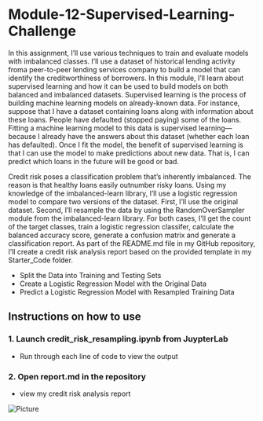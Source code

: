 # Module-12-Supervised-Learning-Challenge

In this assignment, I’ll use various techniques to train and evaluate models with imbalanced classes. I’ll use a dataset of historical lending activity froma peer-to-peer lending services company to build a model that can identify the creditworthiness of borrowers.
In this module, I’ll learn about supervised learning and how it can be used to build models on both balanced and imbalanced datasets.
Supervised learning is the process of building machine learning models on already-known data. For instance, suppose that I have a dataset containing loans along with information about these loans. People have defaulted (stopped paying) some of the loans. Fitting a machine learning model to this data is supervised learning—because I already have the answers about this dataset (whether each loan has defaulted). Once I fit the model, the benefit of supervised learning is that I can use the model to make predictions about new data. That is, I can predict which loans in the future will be good or bad.


Credit risk poses a classification problem that’s inherently imbalanced. The reason is that healthy loans easily outnumber risky loans. 
Using my knowledge of the imbalanced-learn library, I’ll use a logistic regression model to compare two versions of the dataset. First, I’ll use the original dataset. Second, I’ll resample the data by using the RandomOverSampler module from the imbalanced-learn library.
For both cases, I’ll get the count of the target classes, train a logistic regression classifer, calculate the balanced accuracy score, generate a confusion matrix and generate a classification report.
As part of the README.md file in my GitHub repository, I’ll create a credit risk analysis report based on the provided template in my Starter_Code folder.

* Split the Data into Training and Testing Sets
* Create a Logistic Regression Model with the Original Data
* Predict a Logistic Regression Model with Resampled Training Data

## Instructions on how to use 

### 1. Launch credit_risk_resampling.ipynb from JuypterLab
* Run through each line of code to view the output
### 2. Open report.md in the repository
* view my credit risk analysis report

![Picture](https://www.columbia.edu/content/themes/custom/columbia/assets/img/cu-header.svg)


